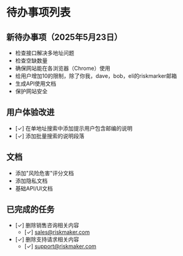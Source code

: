 # 待办事项列表

## 新待办事项（2025年5月23日）

- 检查接口解决多地址问题
- 检查空缺数量
- 确保网站能在各浏览器（Chrome）使用
- 给用户增加10的限制，除了你我，dave，bob，eli的riskmarker邮箱
- 生成API使用文档
- 保护网站安全

## 用户体验改进
- [✓] 在单地址搜索中添加提示用户包含邮编的说明
- [✓] 添加批量搜索的说明段落

## 文档
- 添加"风险危害"评分文档
- 添加隐私文档
- 基础API/UI文档

## 已完成的任务
- [✓] 删除销售咨询相关内容
  - [✓] sales@riskmaker.com
- [✓] 删除支持请求相关内容
  - [✓] support@riskmaker.com